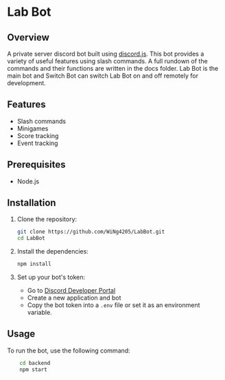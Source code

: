 # Lab Bot

## Overview
A private server discord bot built using [discord.js](https://discord.js.org/). This bot provides a variety of useful features using slash commands. A full rundown of the commands and their functions are written in the docs folder. Lab Bot is the main bot and Switch Bot can switch Lab Bot on and off remotely for development.

## Features
- Slash commands
- Minigames
- Score tracking
- Event tracking

## Prerequisites
- Node.js

## Installation

1. Clone the repository:
    ```bash
    git clone https://github.com/WiNg4205/LabBot.git
    cd LabBot
    ```

2. Install the dependencies:
    ```bash
    npm install 
    ```

3. Set up your bot's token:
    - Go to [Discord Developer Portal](https://discord.com/developers/applications)
    - Create a new application and bot
    - Copy the bot token into a `.env` file or set it as an environment variable.

## Usage

To run the bot, use the following command:
```bash
    cd backend
    npm start
```
